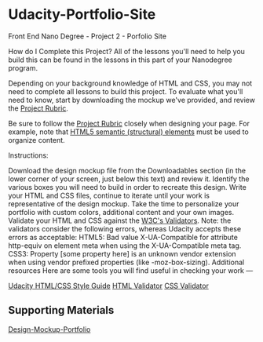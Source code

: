 # Udacity-Portfolio-Site
Front End Nano Degree - Project 2 - Porfolio Site

How do I Complete this Project?
All of the lessons you'll need to help you build this can be found in the lessons in this part of your Nanodegree program.

Depending on your background knowledge of HTML and CSS, you may not need to complete all lessons to build this project. To evaluate what you'll need to know, start by downloading the mockup we've provided, and review the [Project Rubric](https://review.udacity.com/#!/rubrics/45/view).

Be sure to follow the [Project Rubric](https://review.udacity.com/#!/rubrics/45/view) closely when designing your page. For example, note that [HTML5 semantic (structural) elements](https://developer.mozilla.org/en-US/docs/Learn/HTML/Introduction_to_HTML/Document_and_website_structure#Enter_HTML5_structural_elements) must be used to organize content.

Instructions:

Download the design mockup file from the Downloadables section (in the lower corner of your screen, just below this text) and review it.
Identify the various boxes you will need to build in order to recreate this design.
Write your HTML and CSS files, continue to iterate until your work is representative of the design mockup.
Take the time to personalize your portfolio with custom colors, additional content and your own images.
Validate your HTML and CSS against the [W3C's Validators](http://validator.w3.org/). Note: the validators consider the following errors, whereas Udacity accepts these errors as acceptable:
HTML5: Bad value X-UA-Compatible for attribute http-equiv on element meta when using the X-UA-Compatible meta tag.
CSS3: Property [some property here] is an unknown vendor extension when using vendor prefixed properties (like -moz-box-sizing).
Additional resources
Here are some tools you will find useful in checking your work —

[Udacity HTML/CSS Style Guide](http://udacity.github.io/frontend-nanodegree-styleguide/)
[HTML Validator](http://validator.w3.org/#validate_by_input)
[CSS Validator](https://jigsaw.w3.org/css-validator/#validate_by_input)

## Supporting Materials
 [Design-Mockup-Portfolio](https://d17h27t6h515a5.cloudfront.net/topher/2017/November/5a136147_design-mockup-portfolio/design-mockup-portfolio.pdf)
